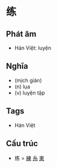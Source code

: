 # 练

## Phát âm
* Hán Việt: luyện

## Nghĩa
* (mịch giản)
* (n) lụa
* (v) luyện tập

## Tags
* Hán Việt

## Cấu trúc
* 练 = [練](練.md) [糸](糸.md) [柬](柬.md)

<script>window.HANZI_FIELD='练';</script>